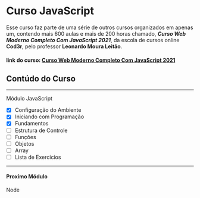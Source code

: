 # Curso JavaScript
Esse curso faz parte de uma série de outros cursos organizados em apenas um, contendo mais 600 aulas e mais de 200 horas chamado, _**Curso Web Moderno Completo Com JavaScript 2021**_, da escola de cursos online **Cod3r**, pelo professor **Leonardo Moura Leitão**.

#### link do curso: [Curso Web Moderno Completo Com JavaScript 2021](https://www.udemy.com/course-dashboard-redirect/?course_id=1465244)

## Contúdo do Curso
---
Módulo JavaScript

- [X] Configuração do Ambiente
- [X] Iniciando com Programação
- [X] Fundamentos
- [ ] Estrutura de Controle
- [ ] Funções
- [ ] Objetos
- [ ] Array
- [ ] Lista de Exercicios
---
#### Proxímo Módulo
Node


